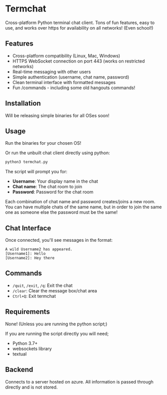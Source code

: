 # Termchat

Cross-platform Python terminal chat client. Tons of fun features, easy to use, and works over https for availability on all networks! (Even school!)

## Features

- Cross-platform compatibility (Linux, Mac, Windows)
- HTTPS WebSocket connection on port 443 (works on restricted networks)
- Real-time messaging with other users
- Simple authentication (username, chat name, password)
- Clean terminal interface with formatted messages
- Fun /commands - including some old hangouts commands!

## Installation

Will be releasing simple binaries for all OSes soon!

## Usage

Run the binaries for your chosen OS!

Or run the unbuilt chat client directly using python:
```bash
python3 termchat.py
```

The script will prompt you for:
- **Username**: Your display name in the chat
- **Chat name**: The chat room to join
- **Password**: Password for the chat room

Each combination of chat name and password creates/joins a new room. You can have multiple chats of the same name, but in order to join the same one as someone else the password must be the same!

## Chat Interface

Once connected, you'll see messages in the format:
```
A wild Username2 has appeared.
[Username1]: Hello
[Username2]: Hey there
```

## Commands

- `/quit`, `/exit`, `/q`: Exit the chat
- `/clear`: Clear the message box/chat area
- `Ctrl+Q`: Exit termchat

## Requirements

None! (Unless you are running the python script;)

If you are running the script directly you will need;
- Python 3.7+
- websockets library
- textual

## Backend

Connects to a server hosted on azure. All information is passed through directly and is not stored.
